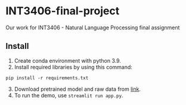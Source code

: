 # INT3406-final-project

Our work for INT3406 - Natural Language Processing final assignment

## Install

1. Create conda environment with python 3.9.
2. Install required libraries by using this command:
```
pip install -r requirements.txt
```
3. Download pretrained model and raw data from [link](https://drive.google.com/drive/folders/1wzLaD3xL5BMN-jYtdfxESCsN0i9UumEC?usp=sharing).
4. To run the demo, use `streamlit run app.py`.
